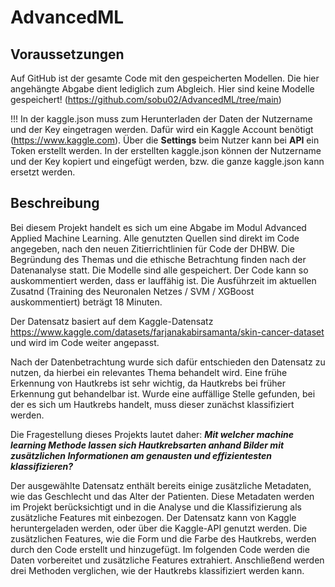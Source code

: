 # AdvancedML
## Voraussetzungen
Auf GitHub ist der gesamte Code mit den gespeicherten Modellen. Die hier angehängte Abgabe dient lediglich zum Abgleich. Hier sind keine Modelle gespeichert! (https://github.com/sobu02/AdvancedML/tree/main)

!!! In der kaggle.json muss zum Herunterladen der Daten der Nutzername und der Key eingetragen werden. Dafür wird ein Kaggle Account benötigt (https://www.kaggle.com). Über die **Settings** beim Nutzer kann bei **API** ein Token erstellt werden. In der erstellten kaggle.json können der Nutzername und der Key kopiert und eingefügt werden, bzw. die ganze kaggle.json kann ersetzt werden.

## Beschreibung

Bei diesem Projekt handelt es sich um eine Abgabe im Modul Advanced Applied Machine Learning. Alle genutzten Quellen sind direkt im Code angegeben, nach den neuen Zitierrichtlinien für Code der DHBW. Die Begründung des Themas und die ethische Betrachtung finden nach der Datenanalyse statt. Die Modelle sind alle gespeichert. Der Code kann so auskommentiert werden, dass er lauffähig ist. Die Ausführzeit im aktuellen Zusatnd (Training des Neuronalen Netzes / SVM / XGBoost auskommentiert) beträgt 18 Minuten.

Der Datensatz basiert auf dem Kaggle-Datensatz https://www.kaggle.com/datasets/farjanakabirsamanta/skin-cancer-dataset und wird im Code weiter angepasst.

Nach der Datenbetrachtung wurde sich dafür entschieden den Datensatz zu nutzen, da hierbei ein relevantes Thema behandelt wird. Eine frühe Erkennung von Hautkrebs ist sehr wichtig, da Hautkrebs bei früher Erkennung gut behandelbar ist. Wurde eine auffällige Stelle gefunden, bei der es sich um Hautkrebs handelt, muss dieser zunächst klassifiziert werden.

Die Fragestellung dieses Projekts lautet daher: ***Mit welcher machine learning Methode lassen sich Hautkrebsarten anhand Bilder mit zusätzlichen Informationen am genausten und effizientesten klassifizieren?***

Der ausgewählte Datensatz enthält bereits einige zusätzliche Metadaten, wie das Geschlecht und das Alter der Patienten. Diese Metadaten werden im Projekt berücksichtigt und in die Analyse und die Klassifizierung als zusätzliche Features mit einbezogen. Der Datensatz kann von Kaggle heruntergeladen werden, oder über die Kaggle-API genutzt werden. Die zusätzlichen Features, wie die Form und die Farbe des Hautkrebs, werden durch den Code erstellt und hinzugefügt. Im folgenden Code werden die Daten vorbereitet und zusätzliche Features extrahiert. Anschließend werden drei Methoden verglichen, wie der Hautkrebs klassifiziert werden kann.


